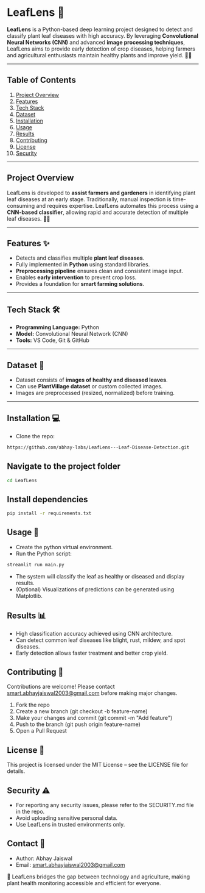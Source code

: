 # LeafLens 🌿

**LeafLens** is a Python-based deep learning project designed to detect and classify plant leaf diseases with high accuracy. By leveraging **Convolutional Neural Networks (CNN)** and advanced **image processing techniques**, LeafLens aims to provide early detection of crop diseases, helping farmers and agricultural enthusiasts maintain healthy plants and improve yield. 🚜🌱

---

## Table of Contents
1. [Project Overview](#project-overview)
2. [Features](#features-✨)
3. [Tech Stack](#tech-stack-🛠️)
4. [Dataset](#dataset-📂)
5. [Installation](#installation-💻)
6. [Usage](#usage-🚀)
7. [Results](#results-📊)
8. [Contributing](#contributing-🤝)
9. [License](#license-📄)
10. [Security](#security-⚠️)

---

## Project Overview
LeafLens is developed to **assist farmers and gardeners** in identifying plant leaf diseases at an early stage. Traditionally, manual inspection is time-consuming and requires expertise. LeafLens automates this process using a **CNN-based classifier**, allowing rapid and accurate detection of multiple leaf diseases. 🌿🧠

---

## Features ✨
- Detects and classifies multiple **plant leaf diseases**.  
- Fully implemented in **Python** using standard libraries.  
- **Preprocessing pipeline** ensures clean and consistent image input.  
- Enables **early intervention** to prevent crop loss.  
- Provides a foundation for **smart farming solutions**.  

---

## Tech Stack 🛠️
- **Programming Language:** Python    
- **Model:** Convolutional Neural Network (CNN)  
- **Tools:** VS Code, Git & GitHub  

---

## Dataset 📂
- Dataset consists of **images of healthy and diseased leaves**.  
- Can use **PlantVillage dataset** or custom collected images.  
- Images are preprocessed (resized, normalized) before training.  

---

## Installation 💻
- Clone the repo:  
```bash
https://github.com/abhay-labs/LeafLens---Leaf-Disease-Detection.git
```


## Navigate to the project folder
```bash
cd LeafLens
```

## Install dependencies
```bash
pip install -r requirements.txt
```

## Usage 🚀
- Create the python virtual environment.
- Run the Python script:
```bash
streamlit run main.py
```
- The system will classify the leaf as healthy or diseased and display results.
- (Optional) Visualizations of predictions can be generated using Matplotlib.


## Results 📊
- High classification accuracy achieved using CNN architecture.
- Can detect common leaf diseases like blight, rust, mildew, and spot diseases.
- Early detection allows faster treatment and better crop yield.


## Contributing 🤝
Contributions are welcome! Please contact smart.abhayjaiswal2003@gmail.com
before making major changes.

1. Fork the repo
2. Create a new branch (git checkout -b feature-name)
3. Make your changes and commit (git commit -m "Add feature")
4. Push to the branch (git push origin feature-name)
5. Open a Pull Request


## License 📄
This project is licensed under the MIT License – see the LICENSE file for details.


## Security ⚠️
- For reporting any security issues, please refer to the SECURITY.md file in the repo.
- Avoid uploading sensitive personal data.
- Use LeafLens in trusted environments only.


## Contact 📧
- Author: Abhay Jaiswal
- Email: smart.abhayjaiswal2003@gmail.com


🌱 LeafLens bridges the gap between technology and agriculture, making plant health monitoring accessible and efficient for everyone.
